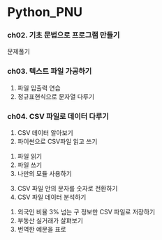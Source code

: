 # Python_PNU

### ch02. 기초 문법으로 프로그램 만들기
 문제풀기

### ch03. 텍스트 파일 가공하기
1. 파일 입출력 연습
2. 정규표현식으로 문자열 다루기

### ch04. CSV 파일로 데이터 다루기
1. CSV 데이터 알아보기
2. 파이썬으로 CSV파일 읽고 쓰기
  1) 파일 읽기
  2) 파일 쓰기
  3) 나만의 모듈 사용하기
3. CSV 파일 안의 문자를 숫자로 전환하기
4. CSV 파일 데이터 분석하기
  1) 외국인 비율 3% 넘는 구 정보만 CSV 파일로 저장하기
  2) 부동산 실거래가 살펴보기
  3) 번역한 예문을 표로 
